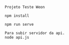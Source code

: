 ```
Projeto Teste Weon
```

```
npm install
```

```
npm run serve
```



```
Para subir servidor da api.
node api.js 
```
